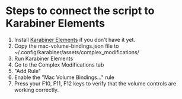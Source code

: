 # Steps to connect the script to Karabiner Elements
1. Install [Karabiner Elements](https://karabiner-elements.pqrs.org/) if you don't have it yet.
2. Copy the mac-volume-bindings.json file to ~/.config/karabiner/assets/complex_modifications/
3. Run Karabiner Elements
  1. Go to the Complex Modifications tab
  2. "Add Rule"
  3. Enable the "Mac Volume Bindings..." rule
4. Press your F10, F11, F12 keys to verify that the volume controls are working correctly.
